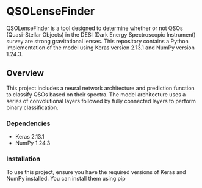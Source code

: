 # QSOLenseFinder

QSOLenseFinder is a tool designed to determine whether or not QSOs (Quasi-Stellar Objects) in the DESI (Dark Energy Spectroscopic Instrument) survey are strong gravitational lenses. This repository contains a Python implementation of the model using Keras version 2.13.1 and NumPy version 1.24.3.

## Overview

This project includes a neural network architecture and prediction function to classify QSOs based on their spectra. The model architecture uses a series of convolutional layers followed by fully connected layers to perform binary classification.

### Dependencies

- Keras 2.13.1
- NumPy 1.24.3

### Installation

To use this project, ensure you have the required versions of Keras and NumPy installed. You can install them using pip
